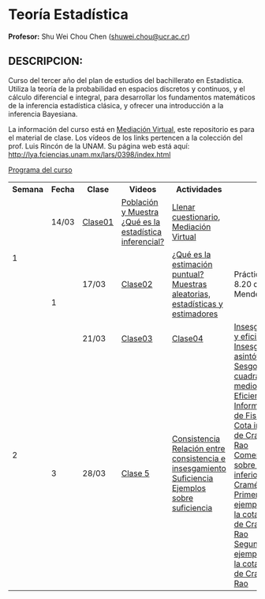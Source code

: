 # Teoría Estadística

**Profesor:** Shu Wei Chou Chen (<shuwei.chou@ucr.ac.cr>)

## DESCRIPCION:

Curso del tercer año del plan de estudios del bachillerato en
Estadística. Utiliza la teoría de la probabilidad en espacios discretos
y continuos, y el cálculo diferencial e integral, para desarrollar los
fundamentos matemáticos de la inferencia estadística clásica, y ofrecer
una introducción a la inferencia Bayesiana.

La información del curso está en [Mediación
Virtual](https://mv1.mediacionvirtual.ucr.ac.cr/course/view.php?id=29776),
este repositorio es para el material de clase. Los vídeos de los links
pertencen a la colección del prof. Luis Rincón de la UNAM. Su página web
está aquí: <http://lya.fciencias.unam.mx/lars/0398/index.html>

[Programa del
curso](https://shuwei325.github.io/XS3310-II23/Programa-XS3310.pdf)

<table style="width:100%">
<tr>
<th width="15%">
Semana
</th>
<th width="15%">
Fecha
</th>
<th width="10%">
Clase
</th>
<th width="50%">
Videos
</th>
<th width="25%">
Actividades
</th>
</tr>
<tr>
<td ROWSPAN="2">
1
</td>
<td>
14/03
</td>
<td>
<a href="XS3310-I23_1.html">Clase01</a>
</td>
<td>
<a href="https://youtu.be/JLNaZ1TxS_8">Población y Muestra</a> <br>
<a href="https://youtu.be/N_Bnk9Wq7E4">¿Qué es la estadística
inferencial?</a>
</td>
<td>
<a href="https://forms.gle/q8CR77qTxJE8cwoZ8">Llenar cuestionario</a>,
<a href="https://mv1.mediacionvirtual.ucr.ac.cr/login/index.php">Mediación
Virtual</a>
</td>
</tr>
<tr>
<td ROWSPAN="2">
1
</td>
<td>
17/03
</td>
<td>
<a href="XS3310-I23_2.html">Clase02</a>
</td>
<td>
<a href="https://youtu.be/-9who67ocEQ">¿Qué es la estimación
puntual?</a> <br> <a href="https://youtu.be/muIrBvecff8">Muestras
aleatorias, estadísticas y estimadores</a>
</td>
<td>
Práctica: 8.1 - 8.20 de Mendenhall
</td>
</tr>
<tr>
<td ROWSPAN="2">
2
</td>
<td>
21/03
</td>
<td>
<a href="XS3310-I23_3.html">Clase03</a>
</td>
<td>
<a href="XS3310-I23_4.html">Clase04</a>
</td>
<td ROWSPAN="2">
<a href="https://youtu.be/-VQvT1ZV8dc">Insesgamiento y eficiencia</a>
<br> <a href="https://youtu.be/zuuNAjb-fx8">Insesgamiento asintótico</a>
<br> <a href="https://youtu.be/ya03V8ySoBI">Sesgo y error cuadrático
medio</a> <br> <a href="https://youtu.be/GD4lUmIo9_g">Eficiencia</a>
<br> <a href="https://youtu.be/7O-an8MOL7g">Información de Fisher</a>
<br> <a href="https://youtu.be/e8BhHJKB5Ks">Cota inferior de
Cramér-Rao</a> <br> <a href="https://youtu.be/q0NI2tftYWg">Comentarios
sobre la cota inferior de Cramér-Rao</a> <br>
<a href="https://youtu.be/YW1ZG1Hgg_k">Primer ejemplo sobre la cota
inferior de Cramér-Rao</a> <br>
<a href="https://youtu.be/faFsaP1YE4U">Segundo ejemplo sobre la cota
inferior de Cramér-Rao</a>
</td>
<td ROWSPAN="2">
Práctica: 9.1 - 9.14 de Mendenhall
</td>
</tr>
<tr>
<td ROWSPAN="2">
3
</td>
<td>
28/03
</td>
<td>
<a href="XS3310-I20_5.html">Clase 5</a>
</td>
<td>
<a href="https://youtu.be/cgKK92xrfqo">Consistencia</a> <br>
<a href="https://youtu.be/wAQ7zs-TmmY">Relación entre consistencia e
insesgamiento</a> <br>
<a href="https://youtu.be/vzG_dIdV5MA">Suficiencia</a> <br>
<a href="https://youtu.be/1R4QauxorMQ">Ejemplos sobre suficiencia</a>
</td>
<td>
Práctica 9.15 - 9.36 de Mendenhall
</td>
</tr>
</table>

